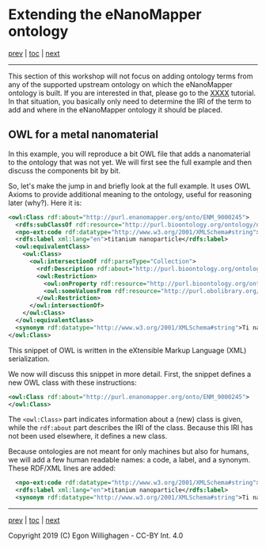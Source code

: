 # Extending the eNanoMapper ontology

[prev](scholia.md) | [toc](./README.md) | [next](nanomaterial.md)

---

This section of this workshop will not focus on adding ontology terms from any of the supported
upstream ontology on which the eNanoMapper ontology is built. If you are interested in that,
please go to the [XXXX]() tutorial. In that situation, you basically only need to determine
the IRI of the term to add and where in the eNanoMapper ontology it should be placed.

## OWL for a metal nanomaterial

In this example, you will reproduce a bit OWL file that adds a nanomaterial to the ontology that
was not yet. We will first see the full example and then discuss the components bit by bit.

So, let's make the jump in and briefly look at the full example. It uses OWL Axioms to provide
additional meaning to the ontology, useful for reasoning later (why?). Here it is:

```xml
<owl:Class rdf:about="http://purl.enanomapper.org/onto/ENM_9000245">
  <rdfs:subClassOf rdf:resource="http://purl.bioontology.org/ontology/npo#NPO_1384"/>
  <npo-ext:code rdf:datatype="http://www.w3.org/2001/XMLSchema#string">titanium nanoparticle</npo-ext:code>
  <rdfs:label xml:lang="en">titanium nanoparticle</rdfs:label>
  <owl:equivalentClass>
    <owl:Class>
      <owl:intersectionOf rdf:parseType="Collection">
        <rdf:Description rdf:about="http://purl.bioontology.org/ontology/npo#NPO_707"/>
        <owl:Restriction>
          <owl:onProperty rdf:resource="http://purl.bioontology.org/ontology/npo#has_component_part"/>
          <owl:someValuesFrom rdf:resource="http://purl.obolibrary.org/obo/CHEBI_33341"/>
        </owl:Restriction>
      </owl:intersectionOf>
    </owl:Class>
  </owl:equivalentClass>
  <synonym rdf:datatype="http://www.w3.org/2001/XMLSchema#string">Ti nanoparticle</synonym>
</owl:Class>
```

This snippet of OWL is written in the eXtensible Markup Language (XML) serialization.

We now will discuss this snippet in more detail. First, the snippet defines a new OWL class with
these instructions:

```xml
<owl:Class rdf:about="http://purl.enanomapper.org/onto/ENM_9000245">
</owl:Class>
```

The `<owl:Class>` part indicates information about a (new) class is given, while the `rdf:about`
part describes the IRI of the class. Because this IRI has not been used elsewhere, it defines a new
class.

Because ontologies are not meant for only machines but also for humans, we will add a few human
readable names: a code, a label, and a synonym. These RDF/XML lines are added:

```xml
  <npo-ext:code rdf:datatype="http://www.w3.org/2001/XMLSchema#string">titanium nanoparticle</npo-ext:code>
  <rdfs:label xml:lang="en">titanium nanoparticle</rdfs:label>
  <synonym rdf:datatype="http://www.w3.org/2001/XMLSchema#string">Ti nanoparticle</synonym>
```



---

[prev](scholia.md) | [toc](./README.md) | [next](nanomaterial.md)

Copyright 2019 (C) Egon Willighagen - CC-BY Int. 4.0
